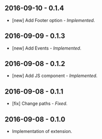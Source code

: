 2016-09-10 - 0.1.4
------------------
* [new] Add Footer option - *Implemented*.

2016-09-09 - 0.1.3
------------------
* [new] Add Events - *Implemented*.

2016-09-08 - 0.1.2
------------------
* [new] Add JS component - *Implemented*.


2016-09-08 - 0.1.1
------------------
* [fix] Change paths - *Fixed*.

2016-09-08 - 0.1.0
------------------
* Implementation of extension.